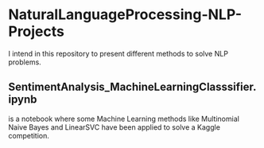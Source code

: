 # NaturalLanguageProcessing-NLP-Projects
I intend in this repository to present different methods to solve NLP problems. 


## SentimentAnalysis_MachineLearningClasssifier.ipynb 
is a notebook where some Machine Learning methods like Multinomial Naive Bayes and LinearSVC have been applied to solve a Kaggle competition. 
